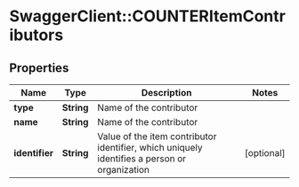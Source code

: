 # SwaggerClient::COUNTERItemContributors

## Properties
Name | Type | Description | Notes
------------ | ------------- | ------------- | -------------
**type** | **String** | Name of the contributor | 
**name** | **String** | Name of the contributor | 
**identifier** | **String** | Value of the item contributor identifier, which uniquely identifies a person or organization | [optional] 


